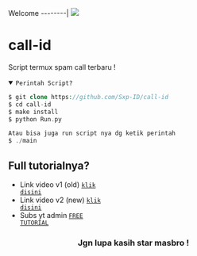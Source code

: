Welcome
--------|
![](https://media.tenor.com/iVCiM9W7cvYAAAAd/welcome.gif)

# call-id
Script termux spam call terbaru !

<details open><summary><code>Perintah Script?</code></summary>

```php
$ git clone https://github.com/Sxp-ID/call-id
$ cd call-id
$ make install
$ python Run.py

Atau bisa juga run script nya dg ketik perintah
$ ./main
```
</details>

## Full tutorialnya?
- Link video v1 (old) <code><a href="https://youtu.be/hue0LrxhiWM?si=mCFtjHpAfg-BTxsa">klik disini</a></code>
- Link video v2 (new) <code><a href="https://youtu.be/zERjZplkzvQ?si=62MzP6m3Jyl2HSEJ">klik disini</a></code>
- Subs yt admin <code><a href="https://youtube.com/@freetutorialofficial">FREE TUTORIAL</a></code>
<div align="center">

### Jgn lupa kasih star masbro !
</div>
